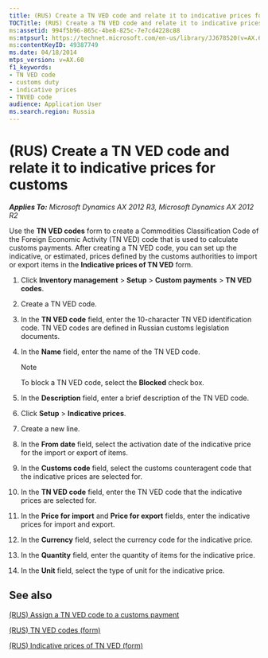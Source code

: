 ```yaml
---
title: (RUS) Create a TN VED code and relate it to indicative prices for customs
TOCTitle: (RUS) Create a TN VED code and relate it to indicative prices for customs
ms:assetid: 994f5b96-865c-4be8-825c-7e7cd4228c88
ms:mtpsurl: https://technet.microsoft.com/en-us/library/JJ678520(v=AX.60)
ms:contentKeyID: 49387749
ms.date: 04/18/2014
mtps_version: v=AX.60
f1_keywords:
- TN VED code
- customs duty
- indicative prices
- TNVED code
audience: Application User
ms.search.region: Russia
---
```


# (RUS) Create a TN VED code and relate it to indicative prices for customs 


_**Applies To:** Microsoft Dynamics AX 2012 R3, Microsoft Dynamics AX 2012 R2_

Use the **TN VED codes** form to create a Commodities Classification Code of the Foreign Economic Activity (TN VED) code that is used to calculate customs payments. After creating a TN VED code, you can set up the indicative, or estimated, prices defined by the customs authorities to import or export items in the **Indicative prices of TN VED** form.

1.  Click **Inventory management** \> **Setup** \> **Custom payments** \> **TN VED codes**.

2.  Create a TN VED code.

3.  In the **TN VED code** field, enter the 10-character TN VED identification code. TN VED codes are defined in Russian customs legislation documents.

4.  In the **Name** field, enter the name of the TN VED code.
    

    > [!NOTE]
    > <P>To block a TN VED code, select the <STRONG>Blocked</STRONG> check box.</P>



5.  In the **Description** field, enter a brief description of the TN VED code.

6.  Click **Setup** \> **Indicative prices**.

7.  Create a new line.

8.  In the **From date** field, select the activation date of the indicative price for the import or export of items.

9.  In the **Customs code** field, select the customs counteragent code that the indicative prices are selected for.

10. In the **TN VED code** field, enter the TN VED code that the indicative prices are selected for.

11. In the **Price for import** and **Price for export** fields, enter the indicative prices for import and export.

12. In the **Currency** field, select the currency code for the indicative price.

13. In the **Quantity** field, enter the quantity of items for the indicative price.

14. In the **Unit** field, select the type of unit for the indicative price.

## See also

[(RUS) Assign a TN VED code to a customs payment](rus-assign-a-tn-ved-code-to-a-customs-payment.md)

[(RUS) TN VED codes (form)](https://technet.microsoft.com/en-us/library/jj711428\(v=ax.60\))

[(RUS) Indicative prices of TN VED (form)](https://technet.microsoft.com/en-us/library/jj711361\(v=ax.60\))

  


